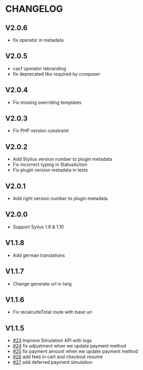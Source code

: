 # CHANGELOG
## V2.0.6
* fix operator in metadata
## V2.0.5
* cacf operator rebranding
* fix deprecated libs required by composer
## V2.0.4
* Fix missing overriding templates
## V2.0.3
* Fix PHP version constraint
## V2.0.2
* Add Stylius version number to plugin metadata
* Fix incorrect typing in StatusAction
* Fix plugin version metadata in tests
## V2.0.1
* Add right version number to plugin metadata
## V2.0.0
* Support Sylius 1.9 & 1.10
## V1.1.8
* Add german translations
## V1.1.7
* Change generate url in twig
## V1.1.6
* Fix recalculteTotal route with base uri
## V1.1.5
* [#23](https://github.com/pledgcorporate/ecard-sylius/pull/23/files) Improve Simulation API with logs
* [#24](https://github.com/pledgcorporate/ecard-sylius/pull/24) fix adjustment when we update payment method
* [#25](https://github.com/pledgcorporate/ecard-sylius/pull/25) fix payment amount when we update payment method
* [#26](https://github.com/pledgcorporate/ecard-sylius/pull/26) add fees in cart and checkout resume
* [#27](https://github.com/pledgcorporate/ecard-sylius/pull/27) add deferred payment simulation